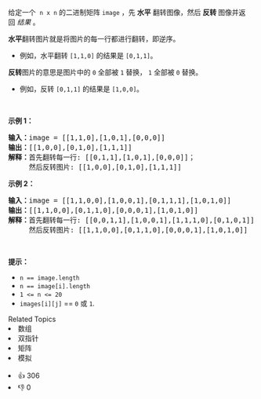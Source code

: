 <p>给定一个
 <meta charset="UTF-8" />&nbsp;<code>n x n</code>&nbsp;的二进制矩阵&nbsp;<code>image</code>&nbsp;，先 <strong>水平</strong> 翻转图像，然后&nbsp;<strong>反转&nbsp;</strong>图像并返回&nbsp;<em>结果</em>&nbsp;。</p>

<p><strong>水平</strong>翻转图片就是将图片的每一行都进行翻转，即逆序。</p>

<ul> 
 <li>例如，水平翻转&nbsp;<code>[1,1,0]</code>&nbsp;的结果是&nbsp;<code>[0,1,1]</code>。</li> 
</ul>

<p><strong>反转</strong>图片的意思是图片中的&nbsp;<code>0</code>&nbsp;全部被&nbsp;<code>1</code>&nbsp;替换，&nbsp;<code>1</code>&nbsp;全部被&nbsp;<code>0</code>&nbsp;替换。</p>

<ul> 
 <li>例如，反转&nbsp;<code>[0,1,1]</code>&nbsp;的结果是&nbsp;<code>[1,0,0]</code>。</li> 
</ul>

<p>&nbsp;</p>

<p><strong>示例 1：</strong></p>

<pre>
<strong>输入：</strong>image = [[1,1,0],[1,0,1],[0,0,0]]
<strong>输出：</strong>[[1,0,0],[0,1,0],[1,1,1]]
<strong>解释：</strong>首先翻转每一行: [[0,1,1],[1,0,1],[0,0,0]]；
     然后反转图片: [[1,0,0],[0,1,0],[1,1,1]]
</pre>

<p><strong>示例 2：</strong></p>

<pre>
<strong>输入：</strong>image = [[1,1,0,0],[1,0,0,1],[0,1,1,1],[1,0,1,0]]
<strong>输出：</strong>[[1,1,0,0],[0,1,1,0],[0,0,0,1],[1,0,1,0]]
<strong>解释：</strong>首先翻转每一行: [[0,0,1,1],[1,0,0,1],[1,1,1,0],[0,1,0,1]]；
     然后反转图片: [[1,1,0,0],[0,1,1,0],[0,0,0,1],[1,0,1,0]]
</pre>

<p>&nbsp;</p>

<p><strong>提示：</strong></p>

<p>
 <meta charset="UTF-8" /></p>

<ul> 
 <li><code>n == image.length</code></li> 
 <li><code>n == image[i].length</code></li> 
 <li><code>1 &lt;= n &lt;= 20</code></li> 
 <li><code>images[i][j]</code>&nbsp;==&nbsp;<code>0</code>&nbsp;或&nbsp;<code>1</code>.</li> 
</ul>

<div><div>Related Topics</div><div><li>数组</li><li>双指针</li><li>矩阵</li><li>模拟</li></div></div><br><div><li>👍 306</li><li>👎 0</li></div>